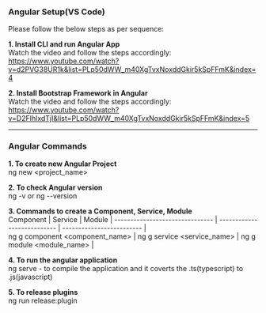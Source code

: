 
<h3>Angular Setup(VS Code)</h1>

Please follow the below steps as per sequence: 

**1. Install CLI and run Angular App**<br>
Watch the video and follow the steps accordingly: https://www.youtube.com/watch?v=d2PVG38UR1k&list=PLp50dWW_m40XgTvxNoxddGkir5kSpFFmK&index=4

**2. Install Bootstrap Framework in Angular**<br>
Watch the video and follow the steps accordingly: https://www.youtube.com/watch?v=D2FIhlxdTjI&list=PLp50dWW_m40XgTvxNoxddGkir5kSpFFmK&index=5

***
<h3>Angular Commands</h3>

**1. To create new Angular Project**<br>
ng new <project_name>

**2. To check Angular version**<br>
ng -v or ng --version

**3. Commands to create a Component, Service, Module**<br>
   Component                     | Service                      |  Module                   |
-------------------------------  | ---------------------------  | ------------------------- |      
ng g component <component_name>  | ng g service <service_name>  | ng g module <module_name> |<br>


**4. To run the angular application**<br>
ng serve
     - to compile the application and it coverts the .ts(typescript) to .js(javascript)

**5. To release plugins**<br>
ng run release:plugin
